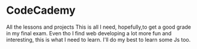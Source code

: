 # CodeCademy
All the lessons and projects
This is all I need, hopefully,to get a good grade in my final exam.
Even tho I find web developing a lot more fun and interesting, this is what I need to learn.
I'll do my best to learn some Js too.
